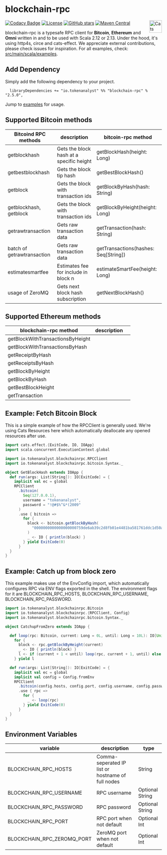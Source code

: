 # blockchain-rpc
[![Codacy Badge](https://api.codacy.com/project/badge/Grade/202ed1ef51524b749560c0ffd78400f7)](https://www.codacy.com/manual/tokenanalyst/bitcoin-rpc?utm_source=github.com&amp;utm_medium=referral&amp;utm_content=tokenanalyst/bitcoin-rpc&amp;utm_campaign=Badge_Grade)
[![License](http://img.shields.io/:license-Apache%202-blue.svg)](http://www.apache.org/licenses/LICENSE-2.0.txt) [![GitHub stars](https://img.shields.io/github/stars/tokenanalyst/blockchain-rpc.svg?style=flat)](https://github.com/tokenanalyst/bitcoin-rpc/stargazers) 
[![Maven Central](https://img.shields.io/maven-central/v/io.tokenanalyst/blockchain-rpc_2.13.svg)](https://search.maven.org/search?q=io.tokenanalyst%20bitcoin-rpc) <img src="https://typelevel.org/cats/img/cats-badge.svg" height="40px" align="right" alt="Cats friendly" /></a>

blockchain-rpc is a typesafe RPC client for **Bitcoin**, **Ethereum** and **Omni** written in and to be used with Scala 2.12 or 2.13. Under the hood, it's using http4s, circe and cats-effect. We appreciate external contributions, please check issues for inspiration. For all examples, check: [src/main/scala/examples](https://github.com/tokenanalyst/bitcoin-rpc/tree/master/src/main/scala/examples).

## Add Dependency

Simply add the following dependency to your project.

```
  libraryDependencies += "io.tokenanalyst" %% "blockchain-rpc" % "2.5.0",
```

Jump to [examples](https://github.com/tokenanalyst/blockchain-rpc/tree/ethereum#example-fetch-bitcoin-block) for usage. 

## Supported Bitcoin methods

| Bitcoind RPC methods  | description  |  bitcoin-rpc method |
|---|---|---|
| getblockhash  | Gets the block hash at a specific height  |  getBlockHash(height: Long) |
| getbestblockhash  |  Gets the block tip hash | getBestBlockHash()  |
| getblock  | Gets the block with transaction ids  | getBlockByHash(hash: String) |
| getblockhash, getblock  | Gets the block with transaction ids  |  getBlockByHeight(height: Long) |
| getrawtransaction | Gets raw transaction data | getTransaction(hash: String) |
| batch of getrawtransaction | Gets raw transaction data | getTransactions(hashes: Seq[String]) |
| estimatesmartfee | Estimates fee for include in block n | estimateSmartFee(height: Long) |
| usage of ZeroMQ | Gets next block hash subscription | getNextBlockHash() |

## Supported Ethereum methods

| blockchain-rpc method | description  |   |
|---|---|---|
| getBlockWithTransactionsByHeight |   |  |
| getBlockWithTransactionsByHash | | |
| getReceiptByHash | | |
| getReceiptsByHash | | | 
| getBlockByHeight | | |
| getBlockByHash | | | 
| getBestBlockHeight | | | 
| getTransaction | | |

## Example: Fetch Bitcoin Block 

This is a simple example of how the RPCClient is generally used. We're using Cats Resources here which automatically deallocate any opened resources after use.

```scala
import cats.effect.{ExitCode, IO, IOApp}
import scala.concurrent.ExecutionContext.global

import io.tokenanalyst.blockchainrpc.RPCClient
import io.tokenanalyst.blockchainrpc.bitcoin.Syntax._

object GetBlockHash extends IOApp {
  def run(args: List[String]): IO[ExitCode] = {
    implicit val ec = global
    RPCClient
      .bitcoin(
        Seq(127.0.0.1),
        username = "tokenanalyst",
        password = "!@#$%^&*(2009"
      )
      .use { bitcoin =>
        for {
          block <- bitcoin.getBlockByHash(
            "0000000000000000000759de6ab39c2d8fb01e4481ba581761ddc1d50a57358d"
          )
          _ <- IO { println(block) }
        } yield ExitCode(0)
      }
  }
}
```

## Example: Catch up from block zero

This example makes use of the EnvConfig import, which automatically configures RPC via ENV flags exported in the shell. The environment flags for it are BLOCKCHAIN_RPC_HOSTS, BLOCKCHAIN_RPC_USERNAME, BLOCKCHAIN_RPC_PASSWORD.

```scala
import io.tokenanalyst.blockchainrpc.Bitcoin
import io.tokenanalyst.blockchainrpc.{RPCClient, Config}
import io.tokenanalyst.blockchainrpc.bitcoin.Syntax._

object CatchupFromZero extends IOApp {

  def loop(rpc: Bitcoin, current: Long = 0L, until: Long = 10L): IO[Unit] =
    for {
      block <- rpc.getBlockByHeight(current)
      _ <- IO { println(block) }
      l <- if (current + 1 < until) loop(rpc, current + 1, until) else IO.unit
    } yield l

  def run(args: List[String]): IO[ExitCode] = {
    implicit val ec = global
    implicit val config = Config.fromEnv
    RPCClient
      .bitcoin(config.hosts, config.port, config.username, config.password)
      .use { rpc =>
        for {
          _ <- loop(rpc)
        } yield ExitCode(0)
      }
  }
}
```

## Environment Variables

| variable  | description  | type |
|---|---|---|
| BLOCKCHAIN_RPC_HOSTS  | Comma-seperated IP list or hostname of full nodes | String |
| BLOCKCHAIN_RPC_USERNAME  | RPC username | Optional String |
| BLOCKCHAIN_RPC_PASSWORD  | RPC password | Optional String |
| BLOCKCHAIN_RPC_PORT  | RPC port when not default | Optional Int |
| BLOCKCHAIN_RPC_ZEROMQ_PORT  | ZeroMQ port when not default | Optional Int |
